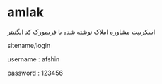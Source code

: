 amlak
=====
اسکریپت مشاوره املاک
نوشته شده با فریمورک کد ایگنیتر

sitename/login

username : afshin

password : 123456
